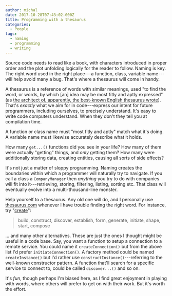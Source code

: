 ```yaml
---
author: michal
date: 2017-10-28T07:43:02.000Z
title: Programming with a thesaurus
categories:
  - People
tags:
  - naming
  - programming
  - writing
---
```


Source code needs to read like a book, with characters introduced in proper order and the plot unfolding logically for the reader to follow. Naming is key. The right word used in the right place---a function, class, variable name---will help avoid many a bug. That's where a thesaurus will come in handy.

A thesaurus is a reference of words with similar meanings, used "to find the word, or words, by which [an] idea may be most fitly and aptly expressed" (as [the architect of, apparently, the best-known English thesaurus wrote][peter-mark-roget]). That's _exactly_ what we aim for in code---express our intent for future programmers, including ourselves, to precisely understand. It's easy to write code computers understand. When they don't they tell you at compilation time.

A function or class name must "most fitly and aptly" match what it's doing. A variable name must likewise accurately describe what it holds.

How many `get...()` functions did you see in your life? How many of them were actually "getting" things, and _only_ getting them? How many were additionally storing data, creating entities, causing all sorts of side effects?

It's not just a matter of sloppy programming. Naming creates the boundaries within which a programmer will naturally try to navigate. If you call a class a `CompanyManager` then _anything_ you try to do with companies will fit into it---retrieving, storing, filtering, listing, sorting etc. That class will eventually evolve into a multi-thousand-line monster.

Help yourself to a thesaurus. Any old one will do, and I personally use [thesaurus.com][thesaurus.com] whenever I have trouble finding the right word. For instance, try "[create][thesaurus-create]":

> build, construct, discover, establish, form, generate, initiate, shape, start, compose

... and many other alternatives. These are just the ones I thought might be useful in a code base. Say, you want a function to setup a connection to a remote service. You could name it `createConnection()` but from the above list I'd prefer `initiateConnection()`. A factory method could be named `createInstance()` but I'd rather use `constructInstance()`---referring to the well-known constructor pattern. A function that'll search for a specific service to connect to, could be called `discover...()` and so on.

It's _fun_, though perhaps I'm biased here, as I find great enjoyment in playing with words, where others will prefer to get on with their work. But it's worth the effort.

[peter-mark-roget]: https://en.wikipedia.org/wiki/Peter_Mark_Roget
[thesaurus.com]: http://www.thesaurus.com/
[thesaurus-create]: http://www.thesaurus.com/browse/create?s=t

